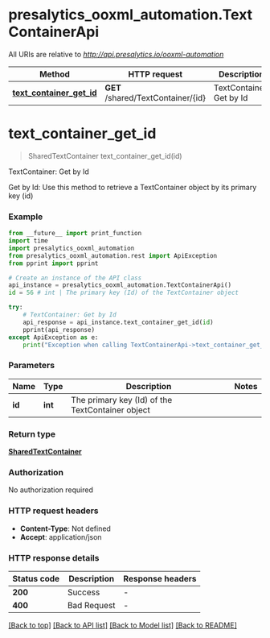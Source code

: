 # presalytics_ooxml_automation.TextContainerApi

All URIs are relative to *http://api.presalytics.io/ooxml-automation*

Method | HTTP request | Description
------------- | ------------- | -------------
[**text_container_get_id**](TextContainerApi.md#text_container_get_id) | **GET** /shared/TextContainer/{id} | TextContainer: Get by Id


# **text_container_get_id**
> SharedTextContainer text_container_get_id(id)

TextContainer: Get by Id

Get by Id: Use this method to retrieve a TextContainer object by its primary key (id)

### Example

```python
from __future__ import print_function
import time
import presalytics_ooxml_automation
from presalytics_ooxml_automation.rest import ApiException
from pprint import pprint

# Create an instance of the API class
api_instance = presalytics_ooxml_automation.TextContainerApi()
id = 56 # int | The primary key (Id) of the TextContainer object

try:
    # TextContainer: Get by Id
    api_response = api_instance.text_container_get_id(id)
    pprint(api_response)
except ApiException as e:
    print("Exception when calling TextContainerApi->text_container_get_id: %s\n" % e)
```

### Parameters

Name | Type | Description  | Notes
------------- | ------------- | ------------- | -------------
 **id** | **int**| The primary key (Id) of the TextContainer object | 

### Return type

[**SharedTextContainer**](SharedTextContainer.md)

### Authorization

No authorization required

### HTTP request headers

 - **Content-Type**: Not defined
 - **Accept**: application/json

### HTTP response details
| Status code | Description | Response headers |
|-------------|-------------|------------------|
**200** | Success |  -  |
**400** | Bad Request |  -  |

[[Back to top]](#) [[Back to API list]](../README.md#documentation-for-api-endpoints) [[Back to Model list]](../README.md#documentation-for-models) [[Back to README]](../README.md)

